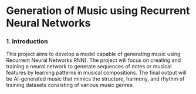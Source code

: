 # Generation of Music using Recurrent Neural Networks 
### 1. Introduction
This project aims to develop a model capable of generating music using Recurrent Neural Networks RNN). The project will focus on creating and training a neural network to generate sequences of notes or musical features by learning patterns in musical compositions. The final output will be AI-generated music that mimics the structure, harmony, and rhythm of training datasets consisting of various music genres.
